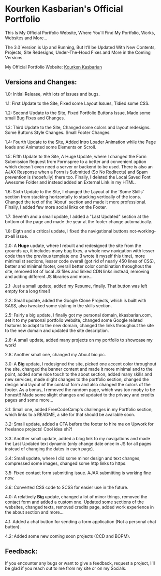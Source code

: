 # Kourken Kasbarian's Official Portfolio

This Is My Official Portfolio Website, Where You'll Find My Portfolio, Works, Websites and More...

The 3.0 Version is Up and Running, But It'll be Updated With New Contents, Projects, Site Redesigns, Under-The-Hood Fixes and More in the Coming Versions.

My Official Portfolio Website: [Kourken Kasbarian](http://www.kkasbarian.com/)

## Versions and Changes:

1.0: Initial Release, with lots of issues and bugs.

1.1: First Update to the Site, Fixed some Layout Issues, Tidied some CSS.

1.2: Second Update to the Site, Fixed Portfolio Buttons Issue, Made some small Bug Fixes and Changes.

1.3: Third Update to the Site, Changed some colors and layout redesigns. Some Buttons Style Changes. Small Footer Changes.

1.4: Fourth Update to the Site, Added Intro Loader Animation while the Page loads and Animated some Elements on Scroll.

1.5: Fifth Update to the Site, A Huge Update, where I changed the Form Submission Request from Formspree to a better and convenient option which doesn't even need a server or backend to be used. There is also an AJAX Response when a Form is Submitted (So No Redirects) and Spam prevention is (hopefully) there too. Finally, I deleted the Local Saved Font Awesome Folder and instead added an External Link in my HTML.

1.6: Sixth Update to the Site, I changed the Layout of the 'Some Skills' section from stacking horizontally to stacking vertically of the icons. Changed the text of the 'About' section and made it more professional. Finally, I added few more social links on the Footer.

1.7: Seventh and a small update, I added a "Last Updated" section at the bottom of the page and made the year at the footer change automatically.

1.8: Eigth and a critical update, I fixed the navigational buttons not-working-at-all issue.

2.0: A **Huge** update, where I rebuilt and redesigned the site from the grounds up, it includes many bug fixes, a whole new navigation with lesser code than the previous template one (I wrote it myself this time), more minimalist sections, lesser code overall (got rid of nearly 450 lines of CSS), better and minimal footer, overall better color combination throughout the site, removed lot of local JS files and linked CDN links instead, removing and adding different JS libraries and more...

2.1: Just a small update, added my Resume, finally. That button was left empty for a long time!!

2.2: Small update, added the Google Clone Projects, which is built with SASS, also tweaked some styling in the skills section.

2.5: Fairly a big update, I finally got my personal domain, kkasbarian.com, set it to my personal portfolio website, changed some Google related features to adapt to the new domain, changed the links throughout the site to the new domain and updated the site description.

2.6: A small update, added many projects on my portfolio to showcase my work!

2.8: Another small one, changed my About bio pic.

3.0: A **Big** update, I redesigned the site, picked one accent color throughout the site, changed the banner content and made it more minimal and to the point, added some nice touch to the about section, added many skills and new services, made slight changes to the portfolio section, changed the design and layout of the contact form and also changed the colors of the footer. As a bonus, I removed the random page, which was too nooby to be honest!! Made some slight changes and updated to the privacy and credits pages and some more...

3.1: Small one, added FreeCodeCamp's challenges in my Portfolio section, which links to a README, a site for that should be available soon.

3.2: Small update, added a CTA before the footer to hire me on Upwork for freelance projects! Cool idea eh?!

3.3: Another small update, added a blog link to my navigations and made the Last Updated text dynamic (only change date once in JS for all pages instead of changing the dates in each page).

3.4: Small update, where I did some minor design and text changes, compressed some images, changed some http links to https.

3.5: Fixed contact form submitting issue. AJAX submitting is working fine now.

3.6: Converted CSS code to SCSS for easier use in the future.

4.0: A relatively **Big** update, changed a lot of minor things, removed the contact form and added a custom one. Updated some sections of the websites, changed texts, removed credits page, added work experience in the about section and more...

4.1: Added a chat button for sending a form application (Not a personal chat button).

4.2: Added some new coming soon projects (CCD and BOPM).

## Feedback:

If you encounter any bugs or want to give a feedback, request a project, I'll be glad if you reach out to me from my site or on my Socials.
